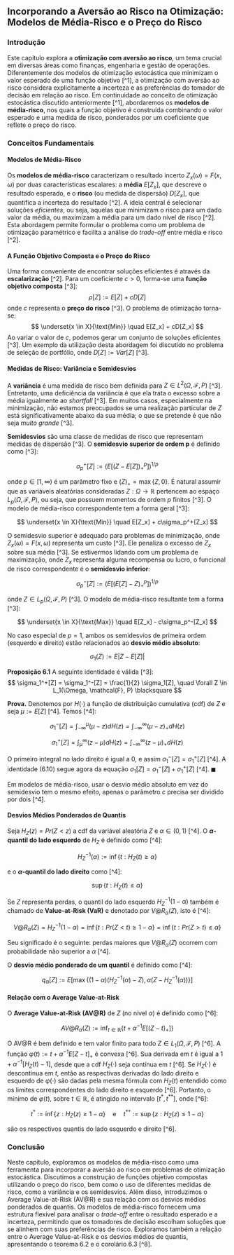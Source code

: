 ## Incorporando a Aversão ao Risco na Otimização: Modelos de Média-Risco e o Preço do Risco

### Introdução
Este capítulo explora a **otimização com aversão ao risco**, um tema crucial em diversas áreas como finanças, engenharia e gestão de operações. Diferentemente dos modelos de otimização estocástica que minimizam o valor esperado de uma função objetivo [^1], a otimização com aversão ao risco considera explicitamente a incerteza e as preferências do tomador de decisão em relação ao risco. Em continuidade ao conceito de otimização estocástica discutido anteriormente [^1], abordaremos os **modelos de média-risco**, nos quais a função objetivo é construída combinando o valor esperado e uma medida de risco, ponderados por um coeficiente que reflete o preço do risco.

### Conceitos Fundamentais

#### Modelos de Média-Risco
Os **modelos de média-risco** caracterizam o resultado incerto $Z_x(\omega) = F(x, \omega)$ por duas características escalares: a **média** $E[Z_x]$, que descreve o resultado esperado, e o **risco** (ou medida de dispersão) $D[Z_x]$, que quantifica a incerteza do resultado [^2]. A ideia central é selecionar soluções *eficientes*, ou seja, aquelas que minimizam o risco para um dado valor da média, ou maximizam a média para um dado nível de risco [^2]. Esta abordagem permite formular o problema como um problema de otimização paramétrico e facilita a análise do *trade-off* entre média e risco [^2].

#### A Função Objetivo Composta e o Preço do Risco
Uma forma conveniente de encontrar soluções eficientes é através da **escalarização** [^2]. Para um coeficiente $c > 0$, forma-se uma **função objetivo composta** [^3]:
$$
\rho[Z] := E[Z] + cD[Z]
$$
onde $c$ representa o **preço do risco** [^3]. O problema de otimização torna-se:
$$
\underset{x \in X}{\text{Min}} \quad E[Z_x] + cD[Z_x]
$$
Ao variar o valor de $c$, podemos gerar um conjunto de soluções eficientes [^3]. Um exemplo da utilização desta abordagem foi discutido no problema de seleção de portfólio, onde $D[Z] := Var[Z]$ [^3].

#### Medidas de Risco: Variância e Semidesvios
A **variância** é uma medida de risco bem definida para $Z \in L^2(\Omega, \mathcal{F}, P)$ [^3]. Entretanto, uma deficiência da variância é que ela trata o excesso sobre a média igualmente ao *shortfall* [^3]. Em muitos casos, especialmente na minimização, não estamos preocupados se uma realização particular de $Z$ está significativamente abaixo da sua média; o que se pretende é que não seja *muito grande* [^3].

**Semidesvios** são uma classe de medidas de risco que representam medidas de dispersão [^3]. O **semidesvio superior de ordem p** é definido como [^3]:

$$
\sigma_p^+[Z] := \left( E\left[ (Z - E[Z])_+^p \right] \right)^{1/p}
$$

onde $p \in [1, \infty)$ é um parâmetro fixo e $(Z)_+ = \max\{Z, 0\}$. É natural assumir que as variáveis aleatórias consideradas $Z: \Omega \rightarrow \mathbb{R}$ pertencem ao espaço $L_p(\Omega, \mathcal{F}, P)$, ou seja, que possuem momentos de ordem $p$ finitos [^3]. O modelo de média-risco correspondente tem a forma geral [^3]:

$$
\underset{x \in X}{\text{Min}} \quad E[Z_x] + c\sigma_p^+[Z_x]
$$

O semidesvio superior é adequado para problemas de minimização, onde $Z_x(\omega) = F(x, \omega)$ representa um custo [^3]. Ele penaliza o excesso de $Z_x$ sobre sua média [^3]. Se estivermos lidando com um problema de maximização, onde $Z_x$ representa alguma recompensa ou lucro, o funcional de risco correspondente é o **semidesvio inferior**:

$$
\sigma_p^-[Z] := \left( E\left[ (E[Z] - Z)_+^p \right] \right)^{1/p}
$$

onde $Z \in L_p(\Omega, \mathcal{F}, P)$ [^3]. O modelo de média-risco resultante tem a forma [^3]:

$$
\underset{x \in X}{\text{Max}} \quad E[Z_x] - c\sigma_p^-[Z_x]
$$

No caso especial de $p = 1$, ambos os semidesvios de primeira ordem (esquerdo e direito) estão relacionados ao **desvio médio absoluto**:

$$
\sigma_1(Z) := E|Z - E[Z]|
$$

**Proposição 6.1** A seguinte identidade é válida [^3]:
$$
\sigma_1^+[Z] = \sigma_1^-[Z] = \frac{1}{2} \sigma_1[Z], \quad \forall Z \in L_1(\Omega, \mathcal{F}, P) \blacksquare
$$

**Prova.** Denotemos por $H(\cdot)$ a função de distribuição cumulativa (cdf) de $Z$ e seja $\mu := E[Z]$ [^4]. Temos [^4]:

$$
\sigma_1^-[Z] = \int_{-\infty}^{\mu} (\mu - z) dH(z) = \int_{-\infty}^{\infty} (\mu - z)_+ dH(z)
$$

$$
\sigma_1^+[Z] = \int_{\mu}^{\infty} (z - \mu) dH(z) = \int_{-\infty}^{\infty} (z - \mu)_+ dH(z)
$$

O primeiro integral no lado direito é igual a 0, e assim $\sigma_1^-[Z] = \sigma_1^+[Z]$ [^4]. A identidade (6.10) segue agora da equação $\sigma_1[Z] = \sigma_1^-[Z] + \sigma_1^+[Z]$ [^4]. $\blacksquare$

Em modelos de média-risco, usar o desvio médio absoluto em vez do semidesvio tem o mesmo efeito, apenas o parâmetro $c$ precisa ser dividido por dois [^4].

#### Desvios Médios Ponderados de Quantis
Seja $H_Z(z) = Pr(Z < z)$ a cdf da variável aleatória $Z$ e $\alpha \in (0, 1)$ [^4]. O **$\alpha$-quantil do lado esquerdo** de $H_Z$ é definido como [^4]:

$$
H_Z^{-1}(\alpha) := \inf\{t : H_Z(t) \geq \alpha\}
$$

e o **$\alpha$-quantil do lado direito** como [^4]:

$$
\sup\{t : H_Z(t) \leq \alpha\}
$$

Se $Z$ representa perdas, o quantil do lado esquerdo $H_Z^{-1}(1 - \alpha)$ também é chamado de **Value-at-Risk (VaR)** e denotado por $V@R_{\alpha}(Z)$, isto é [^4]:

$$
V@R_{\alpha}(Z) = H_Z^{-1}(1 - \alpha) = \inf\{t : Pr(Z < t) \geq 1 - \alpha\} = \inf\{t : Pr(Z > t) \leq \alpha\}
$$

Seu significado é o seguinte: perdas maiores que $V@R_{\alpha}(Z)$ ocorrem com probabilidade não superior a $\alpha$ [^4].

O **desvio médio ponderado de um quantil** é definido como [^4]:

$$
q_{\alpha}[Z] := E[\max\{(1 - \alpha)(H_Z^{-1}(\alpha) - Z), \alpha(Z - H_Z^{-1}(\alpha))\}]
$$

#### Relação com o Average Value-at-Risk

O **Average Value-at-Risk (AV@R)** de $Z$ (no nível $\alpha$) é definido como [^6]:

$$
AV@R_{\alpha}(Z) := \inf_{t \in \mathbb{R}} \left\{t + \alpha^{-1}E[(Z - t)_+] \right\}
$$

O AV@R é bem definido e tem valor finito para todo $Z \in L_1(\Omega, \mathcal{F}, P)$ [^6]. A função $\varphi(t) := t + \alpha^{-1}E[Z - t]_+$ é convexa [^6]. Sua derivada em $t$ é igual a $1 + \alpha^{-1}[H_Z(t) - 1]$, desde que a cdf $H_Z(\cdot)$ seja contínua em $t$ [^6]. Se $H_Z(\cdot)$ é descontínua em $t$, então as respectivas derivadas do lado direito e esquerdo de $\varphi(\cdot)$ são dadas pela mesma fórmula com $H_Z(t)$ entendido como os limites correspondentes do lado direito e esquerdo [^6]. Portanto, o mínimo de $\varphi(t)$, sobre $t \in \mathbb{R}$, é atingido no intervalo $[t^*, t^{**}]$, onde [^6]:

$$
t^* := \inf\{z : H_Z(z) \geq 1 - \alpha\} \quad \text{e} \quad t^{**} := \sup\{z : H_Z(z) \leq 1 - \alpha\}
$$

são os respectivos quantis do lado esquerdo e direito [^6].

### Conclusão

Neste capítulo, exploramos os modelos de média-risco como uma ferramenta para incorporar a aversão ao risco em problemas de otimização estocástica. Discutimos a construção de funções objetivo compostas utilizando o preço do risco, bem como o uso de diferentes medidas de risco, como a variância e os semidesvios. Além disso, introduzimos o Average Value-at-Risk (AV@R) e sua relação com os desvios médios ponderados de quantis. Os modelos de média-risco fornecem uma estrutura flexível para analisar o *trade-off* entre o resultado esperado e a incerteza, permitindo que os tomadores de decisão escolham soluções que se alinhem com suas preferências de risco. Exploramos também a relação entre o Average Value-at-Risk e os desvios médios de quantis, apresentando o teorema 6.2 e o corolário 6.3 [^8].
<!-- END -->